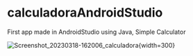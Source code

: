 # calculadoraAndroidStudio
First app made in  AndroidStudio using Java, Simple Calculator

![Screenshot_20230318-162006_calculadora](https://github.com/zergivs/calculadoraAndroidStudio/assets/122318914/5f19f762-7d4b-4346-8f6a-bd30621267e0){width=300}

